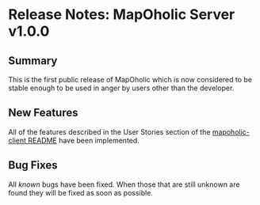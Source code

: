 # Release Notes: MapOholic Server v1.0.0

## Summary

This is the first public release of MapOholic which is now considered to be stable enough to be used in anger by users other than the developer.

## New Features

All of the features described in the User Stories section of the
[mapoholic-client README](https://github.com/markcollis/mapoholic-client/README.md) have been implemented.

## Bug Fixes

All *known* bugs have been fixed. When those that are still unknown are found they will be fixed as soon as possible.
